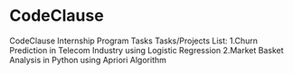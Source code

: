 # CodeClause
CodeClause Internship Program Tasks
Tasks/Projects List:
1.Churn Prediction in Telecom Industry using Logistic Regression
2.Market Basket Analysis in Python using Apriori Algorithm

